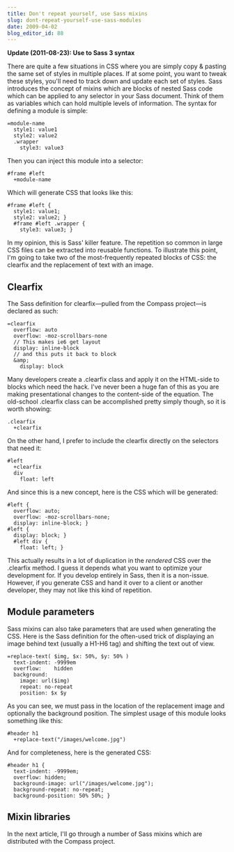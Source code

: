```yaml
---
title: Don't repeat yourself, use Sass mixins
slug: dont-repeat-yourself-use-sass-modules
date: 2009-04-02
blog_editor_id: 88
---
```


**Update (2011-08-23): Use to Sass 3 syntax**

There are quite a few situations in CSS where you are simply copy &amp; pasting the same set of styles in multiple places. If at some point, you want to tweak these styles, you'll need to track down and update each set of styles. Sass introduces the concept of mixins which are blocks of nested Sass code which can be applied to any selector in your Sass document. Think of them as variables which can hold multiple levels of information. The syntax for defining a module is simple:

    =module-name
      style1: value1
      style2: value2
      .wrapper
        style3: value3
  
Then you can inject this module into a selector:

    #frame #left
      +module-name

Which will generate CSS that looks like this:

    #frame #left {
      style1: value1;
      style2: value2; }
      #frame #left .wrapper {
        style3: value3; }

In my opinion, this is Sass' killer feature. The repetition so common in large CSS files can be extracted into reusable functions. To illustrate this point, I'm going to take two of the most-frequently repeated blocks of CSS: the clearfix and the replacement of text with an image.

Clearfix
--------
The Sass definition for clearfix—pulled from the Compass project—is declared as such:

    =clearfix
      overflow: auto
      overflow: -moz-scrollbars-none
      // This makes ie6 get layout
      display: inline-block
      // and this puts it back to block
      &amp;
        display: block

Many developers create a .clearfix class and apply it on the HTML-side to blocks which need the hack. I've never been a huge fan of this as you are making presentational changes to the content-side of the equation. The old-school .clearfix class can be accomplished pretty simply though, so it is worth showing:

    .clearfix
      +clearfix
    
On the other hand, I prefer to include the clearfix directly on the selectors that need it:

    #left
      +clearfix
      div
        float: left

And since this is a new concept, here is the CSS which will be generated:

    #left {
      overflow: auto;
      overflow: -moz-scrollbars-none;
      display: inline-block; }
    #left {
      display: block; }
      #left div {
        float: left; }

This actually results in a lot of duplication in the <em>rendered</em> CSS over the .clearfix method. I guess it depends what you want to optimize your development for. If you develop entirely in Sass, then it is a non-issue. However, if you generate CSS and hand it over to a client or another developer, they may not like this kind of repetition.

Module parameters
-----------------
Sass mixins can also take parameters that are used when generating the CSS. Here is the Sass definition for the often-used trick of displaying an image behind text (usually a H1-H6 tag) and shifting the text out of view.

    =replace-text( $img, $x: 50%, $y: 50% )
      text-indent: -9999em
      overflow:    hidden
      background:
        image: url($img)
        repeat: no-repeat
        position: $x $y

As you can see, we must pass in the location of the replacement image and optionally the background position. The simplest usage of this module looks something like this:

    #header h1
      +replace-text("/images/welcome.jpg")

And for completeness, here is the generated CSS:

    #header h1 {
      text-indent: -9999em;
      overflow: hidden;
      background-image: url("/images/welcome.jpg");
      background-repeat: no-repeat;
      background-position: 50% 50%; }
    
Mixin libraries
---------------
In the next article, I'll go through a number of Sass mixins which are distributed with the Compass project.